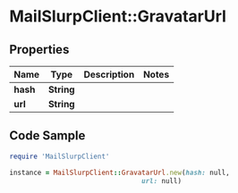 # MailSlurpClient::GravatarUrl

## Properties

Name | Type | Description | Notes
------------ | ------------- | ------------- | -------------
**hash** | **String** |  | 
**url** | **String** |  | 

## Code Sample

```ruby
require 'MailSlurpClient'

instance = MailSlurpClient::GravatarUrl.new(hash: null,
                                 url: null)
```


